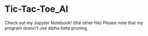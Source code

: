 # Tic-Tac-Toe_AI
Check out my Jupyter Notebook! (the other file)
Please note that my program doesn't use alpha-beta pruning.
